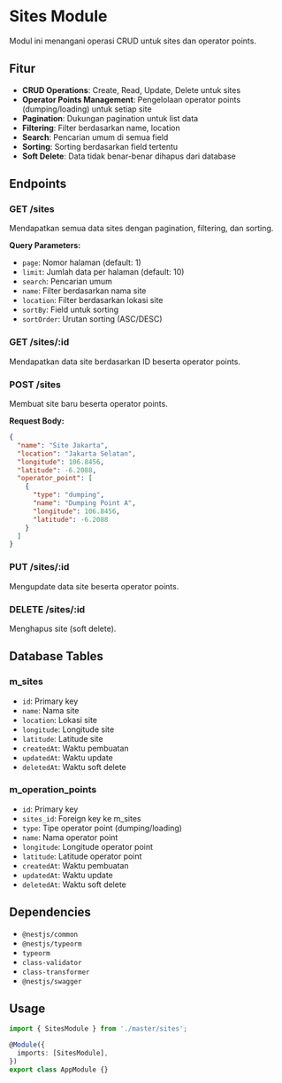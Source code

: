 # Sites Module

Modul ini menangani operasi CRUD untuk sites dan operator points.

## Fitur

- **CRUD Operations**: Create, Read, Update, Delete untuk sites
- **Operator Points Management**: Pengelolaan operator points (dumping/loading) untuk setiap site
- **Pagination**: Dukungan pagination untuk list data
- **Filtering**: Filter berdasarkan name, location
- **Search**: Pencarian umum di semua field
- **Sorting**: Sorting berdasarkan field tertentu
- **Soft Delete**: Data tidak benar-benar dihapus dari database

## Endpoints

### GET /sites
Mendapatkan semua data sites dengan pagination, filtering, dan sorting.

**Query Parameters:**
- `page`: Nomor halaman (default: 1)
- `limit`: Jumlah data per halaman (default: 10)
- `search`: Pencarian umum
- `name`: Filter berdasarkan nama site
- `location`: Filter berdasarkan lokasi site
- `sortBy`: Field untuk sorting
- `sortOrder`: Urutan sorting (ASC/DESC)

### GET /sites/:id
Mendapatkan data site berdasarkan ID beserta operator points.

### POST /sites
Membuat site baru beserta operator points.

**Request Body:**
```json
{
  "name": "Site Jakarta",
  "location": "Jakarta Selatan",
  "longitude": 106.8456,
  "latitude": -6.2088,
  "operator_point": [
    {
      "type": "dumping",
      "name": "Dumping Point A",
      "longitude": 106.8456,
      "latitude": -6.2088
    }
  ]
}
```

### PUT /sites/:id
Mengupdate data site beserta operator points.

### DELETE /sites/:id
Menghapus site (soft delete).

## Database Tables

### m_sites
- `id`: Primary key
- `name`: Nama site
- `location`: Lokasi site
- `longitude`: Longitude site
- `latitude`: Latitude site
- `createdAt`: Waktu pembuatan
- `updatedAt`: Waktu update
- `deletedAt`: Waktu soft delete

### m_operation_points
- `id`: Primary key
- `sites_id`: Foreign key ke m_sites
- `type`: Tipe operator point (dumping/loading)
- `name`: Nama operator point
- `longitude`: Longitude operator point
- `latitude`: Latitude operator point
- `createdAt`: Waktu pembuatan
- `updatedAt`: Waktu update
- `deletedAt`: Waktu soft delete

## Dependencies

- `@nestjs/common`
- `@nestjs/typeorm`
- `typeorm`
- `class-validator`
- `class-transformer`
- `@nestjs/swagger`

## Usage

```typescript
import { SitesModule } from './master/sites';

@Module({
  imports: [SitesModule],
})
export class AppModule {}
```
